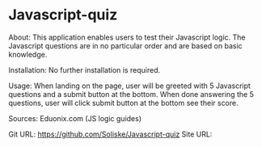 # Javascript-quiz

About: This application enables users to test their Javascript logic. The Javascript questions are in no particular order and are based on basic knowledge.

Installation: No further installation is required.

Usage: When landing on the page, user will be greeted with 5 Javascript questions and a submit button at the bottom. When done answering the 5 questions, user will click submit button at the bottom
see their score.

Sources: Eduonix.com (JS logic guides)

Git URL: https://github.com/Soliske/Javascript-quiz Site URL: 
